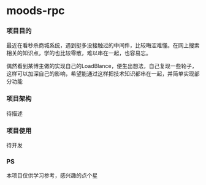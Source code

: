 # moods-rpc
###  项目目的

最近在看秒杀商城系统，遇到挺多没接触过的中间件，比较晦涩难懂。在网上搜索相关的知识点，学的也比较零散，难以串在一起，也容易忘。

偶然看到某博主做的实现自己的LoadBlance，便生出想法，自己复现一些轮子，这样可以加深自己的影响，希望能通过这样把技术知识都串在一起，并简单实现部分功能

### 项目架构

待描述

### 项目使用

待开发

### PS

本项目仅供学习参考，感兴趣的点个星